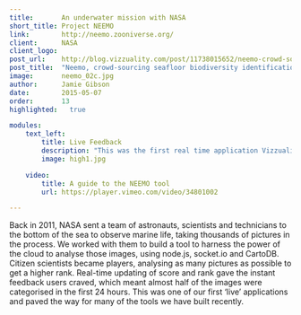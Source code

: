 ```yaml
---
title:       An underwater mission with NASA
short_title: Project NEEMO
link:        http://neemo.zooniverse.org/
client:      NASA
client_logo: 
post_url:    http://blog.vizzuality.com/post/11738015652/neemo-crowd-sourcing-a-seafloor-biodiversity
post_title:  "Neemo, crowd-sourcing seafloor biodiversity identification"
image:       neemo_02c.jpg
author:      Jamie Gibson
date:        2015-05-07
order:       13
highlighted:   true

modules:
    text_left:
        title: Live Feedback
        description: "This was the first real time application Vizzuality built, using node.js and socket.io. It set the path for many of the projects we've developed since. It also utilised CartoDB as a back end for this data intensive application."
        image: high1.jpg

    video:
        title: A guide to the NEEMO tool
        url: https://player.vimeo.com/video/34801002

---
```

Back in 2011, NASA sent a team of astronauts, scientists and technicians to the bottom of the sea to observe marine life, taking thousands of pictures in the process. We worked with them to build a tool to harness the power of the cloud to analyse those images, using node.js, socket.io and CartoDB. Citizen scientists became players, analysing as many pictures as possible to get a higher rank. Real-time updating of score and rank gave the instant feedback users craved, which meant almost half of the images were categorised in the first 24 hours. This was one of our first ‘live’ applications and paved the way for many of the tools we have built recently. 
